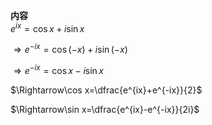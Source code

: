 **内容**  
$e^{ix}=\cos x+i\sin x$  
  
$\Rightarrow e^{-ix}=\cos(-x)+i\sin(-x)$  
  
$\Rightarrow e^{-ix}=\cos x-i\sin x$  
  
$\Rightarrow\cos x=\dfrac{e^{ix}+e^{-ix}}{2}$  
  
$\Rightarrow\sin x=\dfrac{e^{ix}-e^{-ix}}{2i}$  
